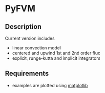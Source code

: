 PyFVM
=====

Description
-----------
Current version includes
* linear convection model
* centered and upwind 1st and 2nd order flux
* explicit, runge-kutta and implicit integrators

Requirements
------------

* examples are plotted using [matplotlib](http://matplotlib.org)

